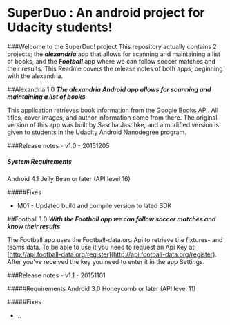 # SuperDuo : An android project for Udacity students!


###Welcome to the SuperDuo! project
This repository actually contains 2 projects; the _**alexandria**_ app that allows for scanning and maintaining a list of books, and the _**Football**_ app where we can follow soccer matches and their results. 
This Readme covers the release notes of both apps, beginning with the alexandria.


##Alexandria 1.0
_**The alexandria Android app allows for scanning and maintaining a list of books**_

This application retrieves book information from the [Google Books API](https://developers.google.com/books/). All titles, cover images, and author information come from there. The original version of this app was built by Sascha Jaschke, and a modified version is given to students in the Udacity Android Nanodegree program.


###Release notes - v1.0 - 20151205

##### System Requirements
Android 4.1 Jelly Bean or later (API level 16)

#####Fixes
* M01 - Updated build and compile version to lated SDK



##Football 1.0
_**With the Football app we can follow soccer matches and know their results**_


The Football app uses the Football-data.org Api to retrieve the fixtures- and teams data. To be able to use it you need to request an Api Key at: [http://api.football-data.org/register](http://api.football-data.org/register). After you've received the key you need to enter it in the app Settings.


###Release notes - v1.1 - 20151101


#####Requirements
Android 3.0 Honeycomb or later (API level 11)


#####Fixes
* ..








